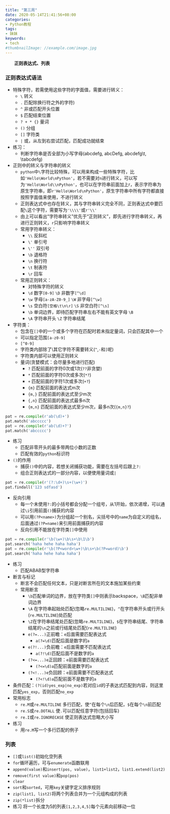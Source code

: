 ```yaml
---
title: "第三周"
date: 2020-05-14T21:41:56+08:00
categories:
- Python教程
tags:
- 妹妹
keywords:
- tech
#thumbnailImage: //example.com/image.jpg
---
```

　　**正则表达式、列表**
<!--more-->
### **正则表达式语法**
- 特殊字符，若需使用这些字符的字面值，需要进行转义：
  - `\` 转义 
  - `.` 匹配除换行符之外的字符)
  - `^` 非或匹配开头位置
  - `$` 匹配结束位置
  - `? + * {}` 量词
  - `()` 分组
  - `[]` 字符类
  - `|` 或，从左到右尝试匹配，匹配成功就结束
- 练习：
  - 判断字符串是否全部为小写字母(abcdefg, abcDefg, abcdefg\t, \tabcdefg)
- 正则中的转义与字符串的转义
  - `python`中`\`字符比较特殊，可以用来构成一些特殊字符，比如`'Hello\World\nPython'`，若不需要对`n`进行转义，可以写为`'Hello\World\\nPython'`，也可以在字符串前面加上r，表示字符串为原生字符串，即`r'Hello\World\nPython'`，原生字符串中所有字符都直接按照字面值来使用，不进行转义
  - 正则表达式中也存在转义，其与字符串转义完全不同，正则表达式中要匹配`\`这个字符，需要写为`'\\\\'`或`r'\\'`
  - 由上可以看出“字符串转义”优先于“正则转义”，即先进行字符串转义，再进行正则转义，`r`只影响字符串转义
  - 常用字符串转义：
    - `\\` 反斜杠
    - `\'` 单引号
    - `\''` 双引号
    - `\b` 退格符
    - `\n` 换行符
    - `\t` 制表符
    - `\r` 回车
  - 常用正则转义：
    - 对特殊字符的转义
    - `\d` 数字`[0-9]` `\D` 非数字`[^\d]`
    - `\w` 字母`[a-zA-Z0-9_]` `\W` 非字母`[^\w]`
    - `\s` 空白符`[空格\t\n\r]` `\S` 非空白符`[^\s]`
    - `\b` 单词边界，即待匹配字符串左右不能有英文字母 `\B`
    - `\A` 字符串开头 `\Z` 字符串结尾
- 字符类：
  - 包含在`[]`中的一个或多个字符在匹配时若未指定量词，只会匹配其中一个
  - 可以指定范围`[a-z0-9]`
  - `[^0-9]`
  - 字符类内部除了\其它字符不需要转义(`^`,`-`和`]`呢)
  - 字符类内部可以使用正则转义
  - 量词(贪婪模式：会尽量多地进行匹配)
    - `?` 匹配前面的字符0次或1次(`??`非贪婪)
    - `*` 匹配前面的字符0次或多次(`*?`)
    - `+` 匹配前面的字符1次或多次(`+?`)
    - `{m}` 匹配前面的表达式m次
    - `{m,}` 匹配前面的表达式至少m次
    - `{,n}` 匹配前面的表达式最多n次
    - `{m,n}` 匹配前面的表达式至少m次，最多n次(`{m,n}?`)
```python
pat = re.compile(r'ab(\d)+')
pat.match('abccccc')
pat = re.compile(r'ab(\d)+?')
pat.match('abccccc')
```
- 练习
  - 匹配非零开头的最多带两位小数的正数
  - 匹配有效的`python`标识符
- `()`的作用
  - 捕获`()`中的内容，若想关闭捕获功能，需要在左括号后跟上`?:`
  - 组合正则表达式的一部分内容，以便使用量词或`|`
```python
pat = re.compile(r'(?:\d+)\s+(\w+)')
pat.findall('123 sdfasd')
```
  - 反向引用
    - 每一个未使用`?:`的小括号都会分配一个组号，从1开始，依次递增，可以通过`\i`引用前面`()`捕获的内容
    - 可以用`(?P<name>)`为分组起一个别名，尖括号中的`name`为自定义的组名，后面通过`(?P=name)`来引用前面捕获的内容
    - 反向引用不能放在字符类`[]`中使用
```python
pat = re.compile(r'\b(\w+)\b\s+\b\1\b')
pat.search('haha hehe haha haha')
pat = re.compile(r'\b(?P<word>\w+)\b\s+\b(?P=word)\b')
pat.search('haha hehe haha haha')
```
- 练习
  - 匹配ABAB型字符串
- 断言与标记
  - 断言不会匹配任何文本，只是对断言所在的文本施加某些约束
  - 常用断言
    - `\b`匹配单词的边界，放在字符类`[]`中则表示backspace，`\B`匹配非单词边界
    - `\A` 在字符串起始处匹配(忽略`re.MULTILINE`)，`^`在字符串开头或行开头(`re.MULTILINE`)处匹配
    - `\Z`在字符串结尾处匹配(忽略`re.MULTILINE`)，`$`在字符串结尾、字符串结尾的`\n`之前或行结尾处匹配(`re.MULTILINE`)
    - `e(?=...)`正前瞻：`e`后面需要匹配表达式
      - `a(?=\d)`匹配后面是数字的`a`
    - `e(?!...)`负前瞻：`e`后面需要不匹配表达式
      - `a(?!\d)`匹配后面不是数字的`a`
    - `(?<=...)e`正回顾：`e`前面需要匹配表达式
      - `(?<=\d)a`匹配前面是数字的`a`
    - `(?<!...)e`负回顾：`e`前面需要不匹配表达式
      - `(?<!\d)a`匹配前面不是数字的`a`
- 条件匹配：`(?(id)yes_exp|no_exp)`若对应`id`的子表达式匹配到内容，则这里匹配`yes_exp`，否则匹配`no_exp`
- 常用标志
  - `re.M`或`re.MULTILINE`  多行匹配，使`^`在每个`\n`后匹配，`$`在每个`\n`前匹配
  - `re.S`或`re.DOTALL` 使`.`可以匹配任意字符(包括回车)
  - `re.I`或`re.IGNORECASE`  使正则表达式忽略大小写
- 练习
  - 用`re.M`写一个多行匹配的例子

### **列表**
- `[]`或`list()`初始化空列表
- `for`循环遍历，可与`enumerate`函数联用
- `append(value)`和`insert(pos, value)`，`list1+list2`，`list1.extend(list2)`
- `remove(first value)`和`pop(pos)`
- `clear`
- `sort`和`sorted`，可用`key`关键字定义排序规则
- `zip(list1, list2)`将两个列表合并为一个元组构成的列表
- `zip(*list)`拆分
- 练习
    将一个长度为5的列表`[1,2,3,4,5]`每个元素向前移动一位